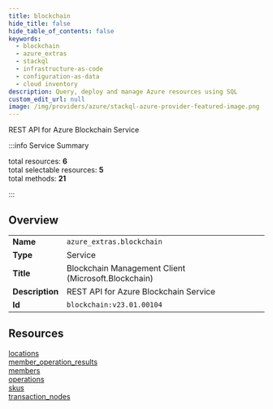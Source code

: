 ```yaml
---
title: blockchain
hide_title: false
hide_table_of_contents: false
keywords:
  - blockchain
  - azure_extras
  - stackql
  - infrastructure-as-code
  - configuration-as-data
  - cloud inventory
description: Query, deploy and manage Azure resources using SQL
custom_edit_url: null
image: /img/providers/azure/stackql-azure-provider-featured-image.png
---
```

REST API for Azure Blockchain Service  
    
:::info Service Summary

<div class="row">
<div class="providerDocColumn">
<span>total resources:&nbsp;<b>6</b></span><br />
<span>total selectable resources:&nbsp;<b>5</b></span><br />
<span>total methods:&nbsp;<b>21</b></span><br />
</div>
</div>

:::

## Overview
<table><tbody>
<tr><td><b>Name</b></td><td><code>azure_extras.blockchain</code></td></tr>
<tr><td><b>Type</b></td><td>Service</td></tr>
<tr><td><b>Title</b></td><td>Blockchain Management Client (Microsoft.Blockchain)</td></tr>
<tr><td><b>Description</b></td><td>REST API for Azure Blockchain Service</td></tr>
<tr><td><b>Id</b></td><td><code>blockchain:v23.01.00104</code></td></tr>
</tbody></table>

## Resources
<div class="row">
<div class="providerDocColumn">
<a href="/providers/azure_extras/blockchain/locations/">locations</a><br />
<a href="/providers/azure_extras/blockchain/member_operation_results/">member_operation_results</a><br />
<a href="/providers/azure_extras/blockchain/members/">members</a><br />
</div>
<div class="providerDocColumn">
<a href="/providers/azure_extras/blockchain/operations/">operations</a><br />
<a href="/providers/azure_extras/blockchain/skus/">skus</a><br />
<a href="/providers/azure_extras/blockchain/transaction_nodes/">transaction_nodes</a><br />
</div>
</div>
